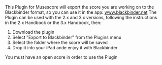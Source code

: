 This Plugin for Musescore will export the score you are working on to the Blackbinder format, so you can use it in the app: www.blackbinder.net
The Plugin can be used with the 2.x and 3.x versions, following the instructions in the 2.x Handbook or the 3.x Handbook, then:

1. Download the plugin
2. Select "Export to Blackbinder" from the Plugins menu
3. Select the folder where the score will be saved
4. Drop it into your iPad ande enjoy it with Blackbinder

You must have an open score in order to use the Plugin
